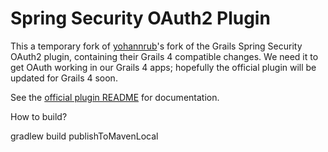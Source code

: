 

Spring Security OAuth2 Plugin
=======

This a temporary fork of [yohannrub](https://github.com/yohannrub/grails-spring-security-oauth2)'s
fork of the Grails Spring Security OAuth2 plugin, containing their Grails 4
compatible changes.  We need it to get OAuth working in our Grails 4 apps; hopefully
the official plugin will be updated for Grails 4 soon.

See the [official plugin README](https://github.com/grails-plugins/grails-spring-security-oauth2)
for documentation.

How to build?

gradlew build publishToMavenLocal 


